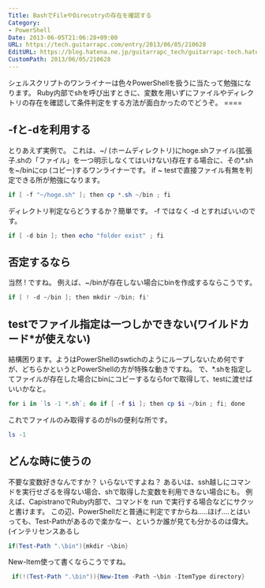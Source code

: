 ```yaml
---
Title: BashでFileやDirecotryの存在を確認する
Category:
- PowerShell
Date: 2013-06-05T21:06:28+09:00
URL: https://tech.guitarrapc.com/entry/2013/06/05/210628
EditURL: https://blog.hatena.ne.jp/guitarrapc_tech/guitarrapc-tech.hatenablog.com/atom/entry/11696248318757675756
CustomPath: 2013/06/05/210628
---
```


シェルスクリプトのワンライナーは色々PowerShellを扱うに当たって勉強になります。 Ruby内部でshを呼び出すときに、変数を用いずにファイルやディレクトリの存在を確認して条件判定をする方法が面白かったのでどうぞ。 ====
## -fと-dを利用する
とりあえず実例で。 これは、~/ (ホームディレクトリ)にhoge.shファイル(拡張子.shの「ファイル」を一つ明示しなくてはいけない)存在する場合に、その*.shを~/binにcp (コピー)するワンライナーです。 if ~ testで直接ファイル有無を判定できる所が勉強になります。

```ps1
if [ -f "~/hoge.sh" ]; then cp *.sh ~/bin ; fi
```

ディレクトリ判定ならどうするか？簡単です。 -f ではなく -d とすればいいのです。

```ps1
if [ -d bin ]; then echo "folder exist" ; fi
```

## 否定するなら
当然 ! ですね。 例えば、~/binが存在しない場合にbinを作成するならこうです。

```ps1
if [ ! -d ~/bin ]; then mkdir ~/bin; fi'
```

## testでファイル指定は一つしかできない(ワイルドカード*が使えない)
結構困ります。ようはPowerShellのswtichのようにループしないため何ですが、どちらかというとPowerShellの方が特殊な動きですね。 で、*.shを指定してファイルが存在した場合にbinにコピーするならforで取得して、testに渡せばいいかなと。

```ps1
for i in `ls -1 *.sh`; do if [ -f $i ]; then cp $i ~/bin ; fi; done
```

これでファイルのみ取得するのがlsの便利な所です。

```ps1
ls -1
```

## どんな時に使うの
不要な変数好きなんですか？ いらないですよね？ あるいは、ssh越しにコマンドを実行せざるを得ない場合、shで取得した変数を利用できない場合にも。 例えば、CapistranoでRuby内部で、コマンドを run で実行する場合などにサクッと書けます。 この辺、PowerShellだと普通に判定ですからね.....ほげ....とはいっても、Test-Pathがあるので楽かなー、というか誰が見ても分かるのは偉大。 (インテリセンスあるし

```ps1
if(Test-Path ".\bin"){mkdir ~\bin}
```

New-Item使って書くならこうですね。

```ps1
 if(!(Test-Path ".\bin")){New-Item -Path ~\bin -ItemType directory}
```
